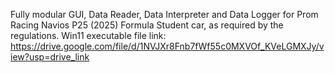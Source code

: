 Fully modular GUI, Data Reader, Data Interpreter and Data Logger for Prom Racing Navios P25 (2025) Formula Student car, as required by the regulations.
Win11 executable file link: https://drive.google.com/file/d/1NVJXr8Fnb7fWf55c0MXVOf_KVeLGMXJy/view?usp=drive_link
